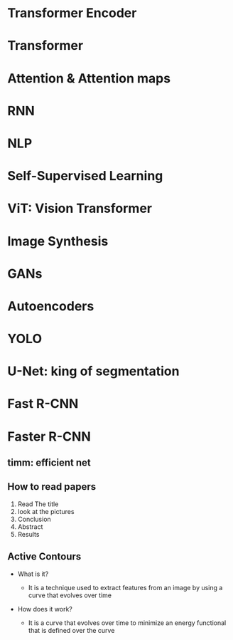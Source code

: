 # Transformer Encoder
# Transformer
# Attention & Attention maps
# RNN
# NLP
# Self-Supervised Learning
# ViT: Vision Transformer   

# Image Synthesis
# GANs 
# Autoencoders
# YOLO  
# U-Net: king of segmentation
# Fast R-CNN
# Faster R-CNN

## timm: efficient net

## How to read papers
1. Read The title 
2. look at the pictures 
3. Conclusion
4. Abstract
6. Results

## Active Contours
- What is it?
    - It is a technique used to extract features from an image by using a curve that evolves over time

- How does it work?
    - It is a curve that evolves over time to minimize an energy functional that is defined over the curve

